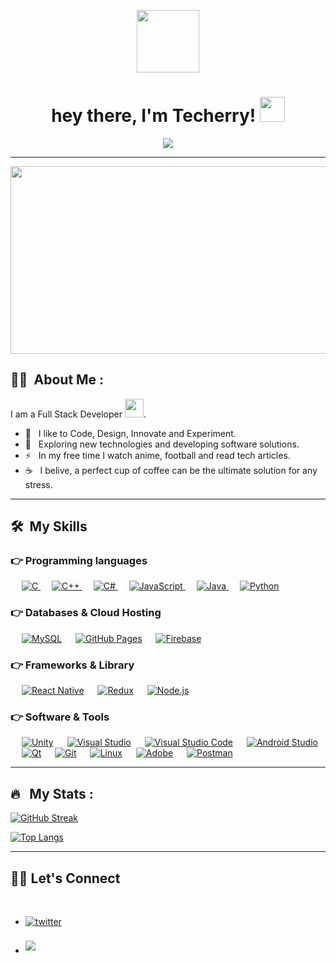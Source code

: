 <p align="center"><img src="https://media.giphy.com/media/ZCes4khR2025X0rOLY/giphy.gif" width="100"/></p>

<h1 align="center">hey there, I'm Techerry! <img src="https://media.giphy.com/media/hvRJCLFzcasrR4ia7z/giphy.gif" width="40"></h1>
<p align="center">
 <a href="https://github.com/DenverCoder1/readme-typing-svg"><img src="https://readme-typing-svg.herokuapp.com?lines=Software+Developer;Opensource+Developer;4%2B+years+of+coding+experience;Always+learning+new+things"></a>
</p>
<hr/>

<p align="center"><img src="https://media.giphy.com/media/dWesBcTLavkZuG35MI/giphy.gif" width="600" height="300"  /></p>

## :man_technologist: &nbsp;About Me :

I am a Full Stack Developer <img src="https://media.giphy.com/media/WUlplcMpOCEmTGBtBW/giphy.gif" width="30">.

- 🔭 &nbsp; I like to Code, Design, Innovate and Experiment.
- 🌱 &nbsp; Exploring new technologies and developing software solutions.
- ⚡ &nbsp; In my free time I watch anime, football and read tech articles.
- ☕ &nbsp; I belive, a perfect cup of coffee can be the ultimate solution for any stress. 

---

## 🛠 &nbsp;My Skills

### 👉 Programming languages

<p align="left"> 
  &emsp; 
  <a href="https://www.cprogramming.com/" target="_blank"> 
    <img alt="C" src="https://img.shields.io/badge/C%20-%232370ED.svg?logo=c&logoColor=white">
  </a> 
  &emsp;
  <a href="https://www.w3schools.com/cpp/" target="_blank"> 
    <img alt="C++" src="https://img.shields.io/badge/C++%20-%2300599C.svg?logo=c%2B%2B&logoColor=white">
  </a> 
  &emsp;
  <a href="https://www.w3schools.com/cs/" target="_blank"> 
    <img alt="C#" src="https://img.shields.io/badge/C%23-239120?.svg?logo=c%23&logoColor=white">
  </a> 
  &emsp;
  <a href="https://developer.mozilla.org/en-US/docs/Web/JavaScript" target="_blank"> 
     <img alt="JavaScript" src="https://img.shields.io/badge/JavaScript%20-%23F7DF1E.svg?logo=javascript&logoColor=black">
   </a>
  &emsp;
  <a href="https://www.java.com" target="_blank"> 
    <img alt="Java" src="https://img.shields.io/badge/Java-%23007396.svg?logo=java&logoColor=white">
  </a>
  &emsp;
   <a href="https://www.python.org" target="_blank">
    <img alt="Python" src="https://img.shields.io/badge/Python-FFD43B.svg?logo=python&logoColor=blue">
  </a>

### 👉 Databases & Cloud Hosting

<p align="left">
  &emsp;
    <a href="https://www.mysql.com/"><img alt="MySQL" src="https://img.shields.io/badge/MySQL-00000F?style=flat&logo=mysql&logoColor=white"></a>
  &emsp;
    <a href="https://www.github.com"><img alt="GitHub Pages" src="https://img.shields.io/badge/GitHub%20Pages-%23327FC7.svg?style=flat&logo=github&logoColor=white"></a>
  &emsp;
    <a href="https://firebase.google.com/"><img alt="Firebase" src ="https://img.shields.io/badge/Firebase-ffca28?style=flate&logo=firebase&logoColor=black"></a>
</p>

### 👉 Frameworks & Library

<p align="left">
  &emsp;
    <a href="https://reactnative.dev/"><img alt="React Native" src="https://img.shields.io/badge/React_Native-20232A.svg?logo=react&logoColor=61DAFB"></a>
  &emsp;
    <a href="https://redux.js.org/"><img alt="Redux" src="https://img.shields.io/badge/Redux-593D88.svg?logo=redux&logoColor=white"></a>
  &emsp;
    <a href="https://nodejs.org/"><img alt="Node.js" src="https://img.shields.io/badge/Node.js-339933.svg?logo=nodedotjs&logoColor=white"></a>
</p>

### 👉 Software & Tools

<p>
  &emsp;
    <a href="https://unity.com/"><img alt="Unity" src="https://img.shields.io/badge/Unity-100000.svg?logo=unity&logoColor=white"></a>
  &emsp;
    <a href="https://visualstudio.microsoft.com/"><img alt="Visual Studio" src="https://img.shields.io/badge/Visual_Studio-5C2D91.svg?logo=visual%20studio&logoColor=white"></a>
  &emsp;
    <a href="https://code.visualstudio.com/"><img alt="Visual Studio Code" src="https://img.shields.io/badge/Visual%20Studio%20Code-0078d7.svg?logo=visual-studio-code&logoColor=white"></a>
  &emsp;
    <a href="https://developer.android.com/studio"><img alt="Android Studio" src="https://img.shields.io/badge/Android_Studio-3DDC84.svg?logo=android-studio&logoColor=white"></a>
  &emsp;
    <a href="https://www.qt.io/"><img alt="Qt" src="https://img.shields.io/badge/Qt-41CD52.svg?logo=qt&logoColor=white"></a>
  &emsp;
    <a href="https://git-scm.com/"><img alt="Git" src="https://img.shields.io/badge/Git%20-%23F05033.svg?logo=git&logoColor=white"></a>
  &emsp;
    <a href="https://kernel.org/"><img alt="Linux" src="https://img.shields.io/badge/Linux-FCC624?style=flat&logo=linux&logoColor=black"></a>
  &emsp;
    <a href="https://www.adobe.com"><img alt="Adobe" src="https://img.shields.io/badge/Adobe%20-%23FF0000.svg?logo=adobe&logoColor=white"></a>
  &emsp;
    <a href="https://www.postman.com/"><img alt="Postman" src="https://img.shields.io/badge/Postman-FF6C37.svg?logo=Postman&logoColor=white"></a>
</p>

---

## 🔥 &nbsp; My Stats :
[![GitHub Streak](http://github-readme-streak-stats.herokuapp.com?user=Techerry&theme=algolia)](https://git.io/streak-stats)

[![Top Langs](https://github-readme-stats.vercel.app/api/top-langs/?username=Techerry&layout=compact&theme=algolia)](https://github.com/anuraghazra/github-readme-stats)

---

## 🙋‍♂️ Let's Connect
<br>
<div align='left'>

<ul>

<li>
<a href="https://twitter.com/TheTecherry" target="_blank">
<img src="https://img.shields.io/badge/twitter:  TheTecherry-%2300acee.svg?color=1DA1F2&style=for-the-badge&logo=twitter&logoColor=white" alt=twitter style="margin-bottom: 5px;"/>
</a>
</li>

<br>

<li>
  <a href="mailto:techerry.business@gmail.com" target="_blank">
<img src="https://img.shields.io/badge/gmail:  techerry.business-%23EA4335.svg?style=for-the-badge&logo=gmail&logoColor=white" t=mail style="margin-bottom: 5px;" />
</a>
</li>
<div align='center'>
  
